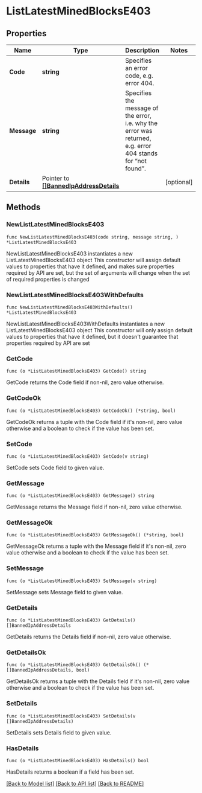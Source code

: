 # ListLatestMinedBlocksE403

## Properties

Name | Type | Description | Notes
------------ | ------------- | ------------- | -------------
**Code** | **string** | Specifies an error code, e.g. error 404. | 
**Message** | **string** | Specifies the message of the error, i.e. why the error was returned, e.g. error 404 stands for “not found”. | 
**Details** | Pointer to [**[]BannedIpAddressDetails**](BannedIpAddressDetails.md) |  | [optional] 

## Methods

### NewListLatestMinedBlocksE403

`func NewListLatestMinedBlocksE403(code string, message string, ) *ListLatestMinedBlocksE403`

NewListLatestMinedBlocksE403 instantiates a new ListLatestMinedBlocksE403 object
This constructor will assign default values to properties that have it defined,
and makes sure properties required by API are set, but the set of arguments
will change when the set of required properties is changed

### NewListLatestMinedBlocksE403WithDefaults

`func NewListLatestMinedBlocksE403WithDefaults() *ListLatestMinedBlocksE403`

NewListLatestMinedBlocksE403WithDefaults instantiates a new ListLatestMinedBlocksE403 object
This constructor will only assign default values to properties that have it defined,
but it doesn't guarantee that properties required by API are set

### GetCode

`func (o *ListLatestMinedBlocksE403) GetCode() string`

GetCode returns the Code field if non-nil, zero value otherwise.

### GetCodeOk

`func (o *ListLatestMinedBlocksE403) GetCodeOk() (*string, bool)`

GetCodeOk returns a tuple with the Code field if it's non-nil, zero value otherwise
and a boolean to check if the value has been set.

### SetCode

`func (o *ListLatestMinedBlocksE403) SetCode(v string)`

SetCode sets Code field to given value.


### GetMessage

`func (o *ListLatestMinedBlocksE403) GetMessage() string`

GetMessage returns the Message field if non-nil, zero value otherwise.

### GetMessageOk

`func (o *ListLatestMinedBlocksE403) GetMessageOk() (*string, bool)`

GetMessageOk returns a tuple with the Message field if it's non-nil, zero value otherwise
and a boolean to check if the value has been set.

### SetMessage

`func (o *ListLatestMinedBlocksE403) SetMessage(v string)`

SetMessage sets Message field to given value.


### GetDetails

`func (o *ListLatestMinedBlocksE403) GetDetails() []BannedIpAddressDetails`

GetDetails returns the Details field if non-nil, zero value otherwise.

### GetDetailsOk

`func (o *ListLatestMinedBlocksE403) GetDetailsOk() (*[]BannedIpAddressDetails, bool)`

GetDetailsOk returns a tuple with the Details field if it's non-nil, zero value otherwise
and a boolean to check if the value has been set.

### SetDetails

`func (o *ListLatestMinedBlocksE403) SetDetails(v []BannedIpAddressDetails)`

SetDetails sets Details field to given value.

### HasDetails

`func (o *ListLatestMinedBlocksE403) HasDetails() bool`

HasDetails returns a boolean if a field has been set.


[[Back to Model list]](../README.md#documentation-for-models) [[Back to API list]](../README.md#documentation-for-api-endpoints) [[Back to README]](../README.md)



